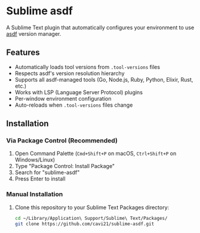 # Sublime asdf

A Sublime Text plugin that automatically configures your environment to use [asdf](https://asdf-vm.com/) version manager.

## Features

- Automatically loads tool versions from `.tool-versions` files
- Respects asdf's version resolution hierarchy
- Supports all asdf-managed tools (Go, Node.js, Ruby, Python, Elixir, Rust, etc.)
- Works with LSP (Language Server Protocol) plugins
- Per-window environment configuration
- Auto-reloads when `.tool-versions` files change

## Installation

### Via Package Control (Recommended)
1. Open Command Palette (`Cmd+Shift+P` on macOS, `Ctrl+Shift+P` on Windows/Linux)
2. Type "Package Control: Install Package"
3. Search for "sublime-asdf"
4. Press Enter to install

### Manual Installation
1. Clone this repository to your Sublime Text Packages directory:
   ```bash
   cd ~/Library/Application\ Support/Sublime\ Text/Packages/
   git clone https://github.com/cavi21/sublime-asdf.git